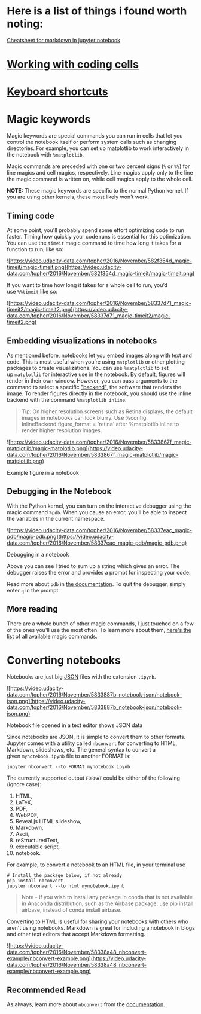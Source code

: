 # Here is a list of things i found worth noting:

[Cheatsheet for markdown in jupyter notebook](https://github.com/adam-p/markdown-here/wiki/Markdown-Cheatsheet)

# [Working with coding cells](https://github.com/adam-p/markdown-here/wiki/Markdown-Cheatsheet)
# [Keyboard shortcuts](https://github.com/adam-p/markdown-here/wiki/Markdown-Cheatsheet)

# Magic keywords

Magic keywords are special commands you can run in cells that let you control the notebook itself or perform system calls such as changing directories. For example, you can set up matplotlib to work interactively in the notebook with `%matplotlib`.

Magic commands are preceded with one or two percent signs (`%` or `%%`) for line magics and cell magics, respectively. Line magics apply only to the line the magic command is written on, while cell magics apply to the whole cell.

**NOTE:** These magic keywords are specific to the normal Python kernel. If you are using other kernels, these most likely won't work.

## **Timing code**

At some point, you'll probably spend some effort optimizing code to run faster. Timing how quickly your code runs is essential for this optimization. You can use the `timeit` magic command to time how long it takes for a function to run, like so:

![https://video.udacity-data.com/topher/2016/November/582f354d_magic-timeit/magic-timeit.png](https://video.udacity-data.com/topher/2016/November/582f354d_magic-timeit/magic-timeit.png)

If you want to time how long it takes for a whole cell to run, you’d use `%%timeit` like so:

![https://video.udacity-data.com/topher/2016/November/58337d71_magic-timeit2/magic-timeit2.png](https://video.udacity-data.com/topher/2016/November/58337d71_magic-timeit2/magic-timeit2.png)

## **Embedding visualizations in notebooks**

As mentioned before, notebooks let you embed images along with text and code. This is most useful when you’re using `matplotlib` or other plotting packages to create visualizations. You can use `%matplotlib` to set up `matplotlib` for interactive use in the notebook. By default, figures will render in their own window. However, you can pass arguments to the command to select a specific ["backend"](http://matplotlib.org/faq/usage_faq.html#what-is-a-backend), the software that renders the image. To render figures directly in the notebook, you should use the inline backend with the command `%matplotlib inline`.

> Tip: On higher resolution screens such as Retina displays, the default images in notebooks can look blurry. Use %config InlineBackend.figure_format = 'retina' after %matplotlib inline to render higher resolution images.
> 

![https://video.udacity-data.com/topher/2016/November/5833867f_magic-matplotlib/magic-matplotlib.png](https://video.udacity-data.com/topher/2016/November/5833867f_magic-matplotlib/magic-matplotlib.png)

Example figure in a notebook

## **Debugging in the Notebook**

With the Python kernel, you can turn on the interactive debugger using the magic command `%pdb`. When you cause an error, you'll be able to inspect the variables in the current namespace.

![https://video.udacity-data.com/topher/2016/November/58337eac_magic-pdb/magic-pdb.png](https://video.udacity-data.com/topher/2016/November/58337eac_magic-pdb/magic-pdb.png)

Debugging in a notebook

Above you can see I tried to sum up a string which gives an error. The debugger raises the error and provides a prompt for inspecting your code.

Read more about `pdb` in [the documentation](https://docs.python.org/3/library/pdb.html). To quit the debugger, simply enter `q` in the prompt.

## **More reading**

There are a whole bunch of other magic commands, I just touched on a few of the ones you'll use the most often. To learn more about them, [here's the list](http://ipython.readthedocs.io/en/stable/interactive/magics.html) of all available magic commands.

# Converting notebooks

Notebooks are just big [JSON](http://www.json.org/) files with the extension `.ipynb`.

![https://video.udacity-data.com/topher/2016/November/5833887b_notebook-json/notebook-json.png](https://video.udacity-data.com/topher/2016/November/5833887b_notebook-json/notebook-json.png)

Notebook file opened in a text editor shows JSON data

Since notebooks are JSON, it is simple to convert them to other formats. Jupyter comes with a utility called `nbconvert` for converting to HTML, Markdown, slideshows, etc. The general syntax to convert a given `mynotebook.ipynb` file to another FORMAT is:

```
jupyter nbconvert --to FORMAT mynotebook.ipynb

```

The currently supported output `FORMAT` could be either of the following (ignore case):

1. HTML,
2. LaTeX,
3. PDF,
4. WebPDF,
5. Reveal.js HTML slideshow,
6. Markdown,
7. Ascii,
8. reStructuredText,
9. executable script,
10. notebook.

For example, to convert a notebook to an HTML file, in your terminal use

```
# Install the package below, if not already
pip install nbconvert
jupyter nbconvert --to html mynotebook.ipynb

```

> Note - If you wish to install any package in conda that is not available in Anaconda distribution, such as the Airbase package, use pip install airbase, instead of conda install airbase.
> 

Converting to HTML is useful for sharing your notebooks with others who aren't using notebooks. Markdown is great for including a notebook in blogs and other text editors that accept Markdown formatting.

![https://video.udacity-data.com/topher/2016/November/58338a48_nbconvert-example/nbconvert-example.png](https://video.udacity-data.com/topher/2016/November/58338a48_nbconvert-example/nbconvert-example.png)

## **Recommended Read**

As always, learn more about `nbconvert` from the [documentation](https://nbconvert.readthedocs.io/en/latest/usage.html).


